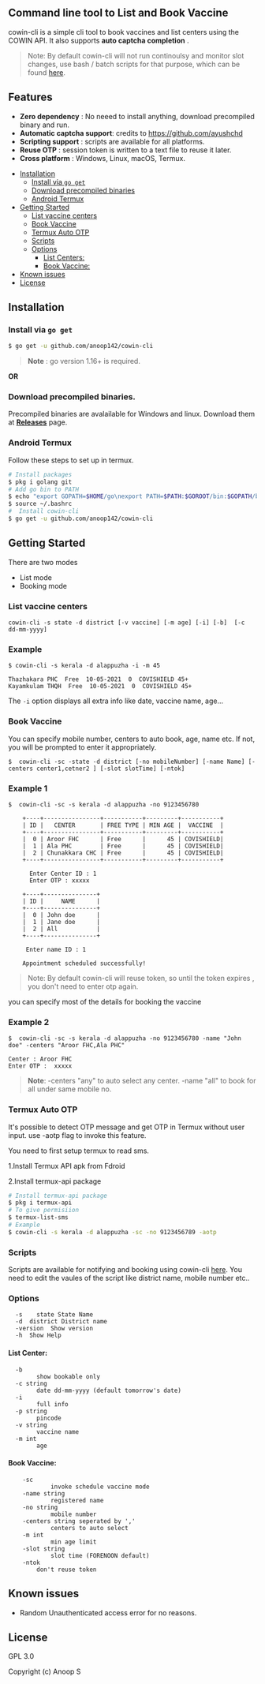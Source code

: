 
## Command line  tool to List and Book Vaccine
cowin-cli is a simple cli tool to book vaccines and list centers using the COWIN API. It also supports **auto captcha completion** .


>Note: By default cowin-cli will not run continoulsy and monitor slot changes, use bash / batch scripts for that purpose, which can be found [here](#scripts).


## Features
* **Zero dependency** : No neeed to install anything, download precompiled binary and run.
* **Automatic captcha support**: credits to https://github.com/ayushchd
* **Scripting support** : scripts are available for all platforms.
* **Reuse OTP** : session token is written to a text file to reuse it later.
* **Cross platform** : Windows, Linux, macOS, Termux.


- [Installation](#installation)
  - [Install via `go get`](#install-via-go-get)
  - [Download precompiled binaries](#download-precompiled-binaries)
  - [Android Termux](#android-termux)
- [Getting Started](#getting-started)
  - [List vaccine centers](#list-vaccine-centers)
  - [Book Vaccine](#book-vaccine)
  - [Termux Auto OTP](#termux-auto-otp)
  - [Scripts](#scripts)
  - [Options](#options)
    - [List Centers:](#list-center)
    - [Book Vaccine:](#book-vaccine)
- [Known issues](#known-issues)
- [License](#license)


## Installation

### Install via `go get`
```bash
$ go get -u github.com/anoop142/cowin-cli
```
> **Note** : go version 1.16+ is required.

**OR**

### Download precompiled binaries.
Precompiled binaries are avalailable for Windows and linux.
Download them at 
**[Releases](https://github.com/anoop142/cowin-cli/releases)** page.

### Android Termux 
Follow these steps to set up in termux.
```bash
# Install packages
$ pkg i golang git
# Add go bin to PATH
$ echo "export GOPATH=$HOME/go\nexport PATH=$PATH:$GOROOT/bin:$GOPATH/bin" >> ~/.bashrc
$ source ~/.bashrc
#  Install cowin-cli
$ go get -u github.com/anoop142/cowin-cli
```


## Getting Started
There are two modes

* List mode
* Booking mode

### **List vaccine centers**

```
cowin-cli -s state -d district [-v vaccine] [-m age] [-i] [-b]  [-c dd-mm-yyyy]
```
### Example
```console
$ cowin-cli -s kerala -d alappuzha -i -m 45 

Thazhakara PHC  Free  10-05-2021  0  COVISHIELD 45+
Kayamkulam THQH  Free  10-05-2021  0  COVISHIELD 45+
```

The `-i` option displays all extra info like date, vaccine name, age...



### **Book Vaccine**

You can specify mobile number, centers to auto book, age, name etc. 
If not, you will be prompted to enter it appropriately.
```console
$  cowin-cli -sc -state -d district [-no mobileNumber] [-name Name] [-centers center1,cetner2 ] [-slot slotTime] [-ntok]
```
### Example 1
```console
$  cowin-cli -sc -s kerala -d alappuzha -no 9123456780

    +----+----------------+-----------+---------+-----------+
    | ID |   CENTER       | FREE TYPE | MIN AGE |  VACCINE  |
    +----+----------------+-----------+---------+-----------+
    |  0 | Aroor FHC      | Free      |      45 | COVISHIELD|
    |  1 | Ala PHC        | Free      |      45 | COVISHIELD|
    |  2 | Chunakkara CHC | Free      |      45 | COVISHIELD|
    +----+----------------+-----------+---------+-----------+

      Enter Center ID : 1
      Enter OTP : xxxxx

    +----+---------------+
    | ID |     NAME      |
    +----+---------------+
    |  0 | John doe      |
    |  1 | Jane doe      |
    |  2 | All           |
    +----+---------------+

     Enter name ID : 1

    Appointment scheduled successfully!
```
>Note: By default cowin-cli will reuse token, so until the token expires , you don't need to enter otp again.

you can specify most of the details for booking the vaccine

### Example 2
```console
$  cowin-cli -sc -s kerala -d alappuzha -no 9123456780 -name "John doe" -centers "Aroor FHC,Ala PHC"

Center : Aroor FHC
Enter OTP :  xxxxx
```
>**Note**: -centers "any" to auto select any center.
>-name "all" to book for all under same mobile no.
 


### Termux Auto OTP
It's possible to detect OTP message and get OTP in Termux without user input. use -aotp flag to invoke this feature.

You need to first setup termux to read sms.

  1.Install Termux API apk from Fdroid

  2.Install termux-api package 

  ```bash
  # Install termux-api package
  $ pkg i termux-api
  # To give permisiion
  $ termux-list-sms
  # Example
  $ cowin-cli -s kerala -d alappuzha -sc -no 9123456789 -aotp
  ```

### Scripts
Scripts are available for notifying and booking using cowin-cli [here](scripts). You need to edit the vaules of the script like district name, mobile number etc..

### Options

```
  -s	state State Name
  -d  district District name
  -version	Show version
  -h  Show Help
```

#### List Center:

```
  -b	
        show bookable only
  -c string
        date dd-mm-yyyy (default tomorrow's date)
  -i	
        full info
  -p string
        pincode
  -v string
        vaccine name
  -m int
        age
```

#### Book Vaccine:

```
    -sc
            invoke schedule vaccine mode
    -name string
            registered name           
    -no string
            mobile number
    -centers string seperated by ','
            centers to auto select
    -m int
            min age limit
    -slot string
            slot time (FORENOON default)
    -ntok
    	don't reuse token

```

## Known issues
* Random Unauthenticated access error for no reasons.

## License

GPL 3.0

Copyright (c) Anoop S
